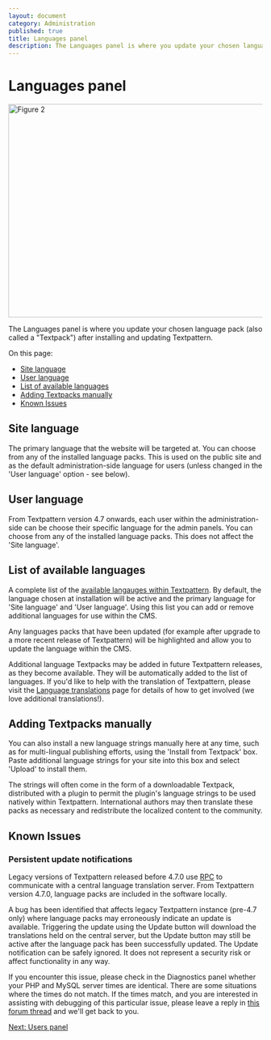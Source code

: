 ```yaml
---
layout: document
category: Administration
published: true
title: Languages panel
description: The Languages panel is where you update your chosen language pack after installing and updating Textpattern.
---
```


# Languages panel

<img class="img--bordered" width="680" height="422" alt="Figure 2" src="/img/47x/admin-panel-languages.png" srcset="/img/47x/admin-panel-languages.png 1x, /img/47x/admin-panel-languages@2x.png 2x">

The Languages panel is where you update your chosen language pack (also called a "Textpack") after installing and updating Textpattern.

On this page:

* [Site language](#site-language)
* [User language](#user-language)
* [List of available languages](#list-of-available-languages)
* [Adding Textpacks manually](#adding-textpacks-manually)
* [Known Issues](#known-issues)

## Site language

The primary language that the website will be targeted at. You can choose from any of the installed language packs. This is used on the public site and as the default administration-side language for users (unless changed in the 'User language' option - see below).

## User language

From Textpattern version 4.7 onwards, each user within the administration-side can be choose their specific language for the admin panels. You can choose from any of the installed language packs. This does not affect the 'Site language'.

## List of available languages

A complete list of the [available langauges within Textpattern](https://textpattern.com/about/languages). By default, the language chosen at installation will be active and the primary language for 'Site language' and 'User language'. Using this list you can add or remove additional languages for use within the CMS.

Any languages packs that have been updated (for example after upgrade to a more recent release of Textpattern) will be highlighted and allow you to update the language within the CMS.

Additional language Textpacks may be added in future Textpattern releases, as they become available. They will be automatically added to the list of languages. If you'd like to help with the translation of Textpattern, please visit the [Language translations](https://textpattern.com/about/languages) page for details of how to get involved (we love additional translations!).

## Adding Textpacks manually

You can also install a new language strings manually here at any time, such as for multi-lingual publishing efforts, using the 'Install from Textpack' box. Paste additional language strings for your site into this box and select 'Upload' to install them.

The strings will often come in the form of a downloadable Textpack, distributed with a plugin to permit the plugin's language strings to be used natively within Textpattern. International authors may then translate these packs as necessary and redistribute the localized content to the community.

## Known Issues

### Persistent update notifications

Legacy versions of Textpattern released before 4.7.0 use [RPC](https://en.wikipedia.org/wiki/Remote_procedure_call) to communicate with a central language translation server. From Textpattern version 4.7.0, language packs are included in the software locally.

A bug has been identified that affects legacy Textpattern instance (pre-4.7 only) where language packs may erroneously indicate an update is available. Triggering the update using the Update button will download the translations held on the central server, but the Update button may still be active after the language pack has been successfully updated. The Update notification can be safely ignored. It does not represent a security risk or affect functionality in any way.

If you encounter this issue, please check in the Diagnostics panel whether your PHP and MySQL server times are identical. There are some situations where the times do not match. If the times match, and you are interested in assisting with debugging of this particular issue, please leave a reply in [this forum thread](https://forum.textpattern.com/viewtopic.php?id=49156) and we'll get back to you.

[Next: Users panel](/administration/users-panel)
